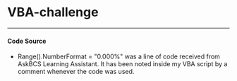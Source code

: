 # VBA-challenge
--------------------
#### Code Source
* Range(<selected column>).NumberFormat = "0.000%" was a line of code received from AskBCS Learning Assistant. It has been noted inside my VBA script by a comment whenever the code was used.
